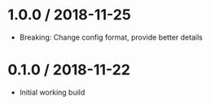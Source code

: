 # 1.0.0 / 2018-11-25

  * Breaking: Change config format, provide better details

# 0.1.0 / 2018-11-22

  * Initial working build